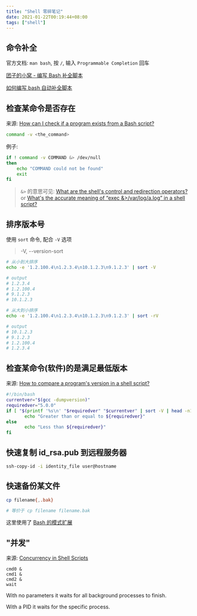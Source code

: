 ```yaml
---
title: "Shell 零碎笔记"
date: 2021-01-22T00:19:44+08:00
tags: ["shell"]
---
```


## 命令补全

官方文档: `man bash`, 按 `/`, 输入 `Programmable Completion` 回车

[团子的小窝 - 编写 Bash 补全脚本](https://kodango.com/bash-competion-programming)

[如何编写 bash 自动补全脚本](https://www.infoq.cn/article/bash-programmable-completion-tutorial)

## 检查某命令是否存在

来源: [How can I check if a program exists from a Bash script?](https://stackoverflow.com/questions/592620/how-can-i-check-if-a-program-exists-from-a-bash-script)

```sh
command -v <the_command>
```

例子:

```sh
if ! command -v COMMAND &> /dev/null
then
    echo "COMMAND could not be found"
    exit
fi
```

> `&>` 的意思可见: [What are the shell's control and redirection operators?](https://unix.stackexchange.com/questions/159513/what-are-the-shells-control-and-redirection-operators) or [What's the accurate meaning of “exec &>/var/log/a.log” in a shell script?](https://serverfault.com/questions/739009/whats-the-accurate-meaning-of-exec-var-log-a-log-in-a-shell-script)

## 排序版本号

使用 `sort` 命令, 配合 `-V` 选项

> -V, --version-sort

```sh
# 从小到大排序
echo -e '1.2.100.4\n1.2.3.4\n10.1.2.3\n9.1.2.3' | sort -V

# output
# 1.2.3.4
# 1.2.100.4
# 9.1.2.3
# 10.1.2.3

# 从大到小排序
echo -e '1.2.100.4\n1.2.3.4\n10.1.2.3\n9.1.2.3' | sort -rV

# output
# 10.1.2.3
# 9.1.2.3
# 1.2.100.4
# 1.2.3.4
```

## 检查某命令(软件)的是满足最低版本

来源: [How to compare a program's version in a shell script?](https://unix.stackexchange.com/questions/285924/how-to-compare-a-programs-version-in-a-shell-script)

```sh
#!/bin/bash
currentver="$(gcc -dumpversion)"
requiredver="5.0.0"
if [ "$(printf '%s\n' "$requiredver" "$currentver" | sort -V | head -n1)" = "$requiredver" ]; then
       echo "Greater than or equal to ${requiredver}"
else
       echo "Less than ${requiredver}"
fi
```

## 快速复制 id_rsa.pub 到远程服务器

```sh
ssh-copy-id -i identity_file user@hostname
```

## 快速备份某文件

```sh
cp filename{,.bak}

# 等价于 cp filename filename.bak
```

这里使用了 [Bash 的模式扩展](https://wangdoc.com/bash/expansion.html#%E5%A4%A7%E6%8B%AC%E5%8F%B7%E6%89%A9%E5%B1%95)

## "并发"

来源: [Concurrency in Shell Scripts](https://stackoverflow.com/questions/24843570/concurrency-in-shell-scripts)

```
cmd0 &
cmd1 &
cmd2 &
wait
```

With no parameters it waits for all background processes to finish.

With a PID it waits for the specific process.
